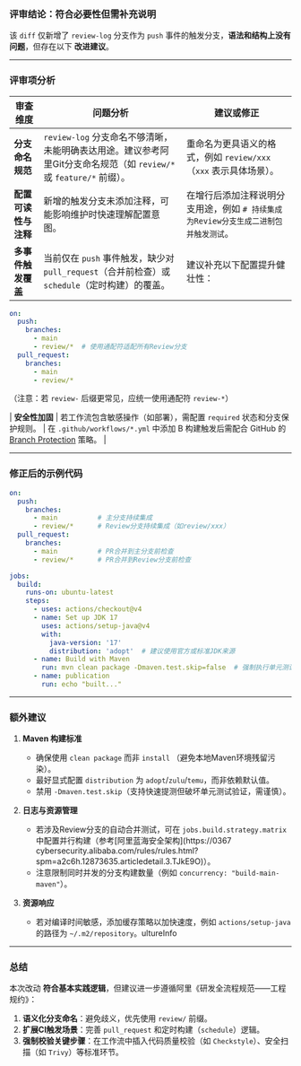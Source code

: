 

### **评审结论：符合必要性但需补充说明**  
该 `diff` 仅新增了 `review-log` 分支作为 `push` 事件的触发分支，**语法和结构上没有问题**，但存在以下 **改进建议**。

---

### **评审项分析**  
| **审查维度**              | **问题分析**                                                                                     | **建议或修正**                                                                                                                   |  
|---------------------------|--------------------------------------------------------------------------------------------------|----------------------------------------------------------------------------------------------------------------------------------|  
| **分支命名规范**           | `review-log` 分支命名不够清晰，未能明确表达用途。建议参考阿里Git分支命名规范（如 `review/*` 或 `feature/*` 前缀）。   | 重命名为更具语义的格式，例如 `review/xxx`（`xxx` 表示具体场景）。                                                              |  
| **配置可读性与注释**       | 新增的触发分支未添加注释，可能影响维护时快速理解配置意图。                                         | 在增行后添加注释说明分支用途，例如 `# 持续集成为Review分支生成二进制包并触发测试`。                                               |  
| **多事件触发覆盖**         | 当前仅在 `push` 事件触发，缺少对 `pull_request`（合并前检查）或 `schedule`（定时构建）的覆盖。           | 建议补充以下配置提升健壮性：  
  ```yaml  
  on:  
    push:  
      branches:  
        - main  
        - review/*  # 使用通配符适配所有Review分支  
    pull_request:  
      branches:  
        - main  
        - review/*  
  ```  
  （注意：若 `review-` 后缀更常见，应统一使用通配符 `review-*`）  

| **安全性加固**             | 若工作流包含敏感操作（如部署），需配置 `required` 状态和分支保护规则。                                  | 在 `.github/workflows/*.yml` 中添加 B 构建触发后需配合 GitHub 的 [Branch Protection](https://docs.github.com/en/repositories/configuring-branches-and-merges-in-your-repository) 策略。 |

---

### **修正后的示例代码**  
```yaml
on:
  push:
    branches:
      - main          # 主分支持续集成
      - review/*      # Review分支持续集成（如review/xxx）
  pull_request:
    branches:
      - main          # PR合并到主分支前检查
      - review/*      # PR合并到Review分支前检查

jobs:
  build:
    runs-on: ubuntu-latest
    steps:
      - uses: actions/checkout@v4
      - name: Set up JDK 17
        uses: actions/setup-java@v4
        with:
          java-version: '17'
          distribution: 'adopt'  # 建议使用官方或标准JDK来源
      - name: Build with Maven
        run: mvn clean package -Dmaven.test.skip=false  # 强制执行单元测试，符合CI规范
      - name: publication
        run: echo "built..."  
```

---

### **额外建议**  
1. **Maven 构建标准**  
   - 确保使用 `clean package` 而非 `install` （避免本地Maven环境残留污染）。  
   - 最好显式配置 `distribution` 为 `adopt`/`zulu`/`temu`，而非依赖默认值。  
   - 禁用 `-Dmaven.test.skip`（支持快速提测但破坏单元测试验证，需谨慎）。  

2. **日志与资源管理**  
   - 若涉及Review分支的自动合并测试，可在 `jobs.build.strategy.matrix` 中配置并行构建（参考[阿里蓝海安全架构](https://0367 cybersecurity.alibaba.com/rules/rules.html?spm=a2c6h.12873635.articledetail.3.TJkE9O)）。  
   - 注意限制同时并发的分支构建数量（例如 `concurrency: "build-main-maven"`）。  

3. **资源响应**  
   - 若对编译时间敏感，添加缓存策略以加快速度，例如 `actions/setup-java` 的路径为 `~/.m2/repository`。ultureInfo

---

### **总结**  
本次改动 **符合基本实践逻辑**，但建议进一步遵循阿里《研发全流程规范——工程规约》：  
1. **语义化分支命名**：避免歧义，优先使用 `review/` 前缀。  
2. **扩展CI触发场景**：完善 `pull_request` 和定时构建（`schedule`）逻辑。  
3. **强制校验关键步骤**：在工作流中插入代码质量校验（如 `Checkstyle`）、安全扫描（如 `Trivy`）等标准环节。